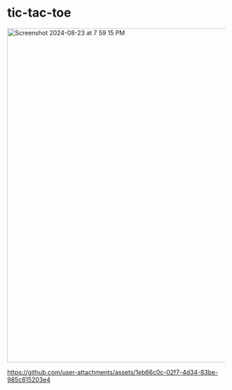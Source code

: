 # tic-tac-toe
<img width="772" alt="Screenshot 2024-08-23 at 7 59 15 PM" src="https://github.com/user-attachments/assets/9b234f38-a2c6-4ab5-870e-306fe2670ed8">


https://github.com/user-attachments/assets/1eb66c0c-02f7-4d34-83be-985c615203e4

